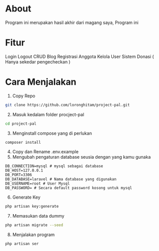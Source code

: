 # About
Program ini merupakan hasil akhir dari magang saya, Program ini 
# Fitur
Login
Logout
CRUD Blog
Registrasi Anggota
Kelola User
Sistem Donasi ( Hanya sekedar pengecheckan )

# Cara Menjalakan
1. Copy Repo
```bash
git clone https://github.com/loronghitam/project-pal.git
```
2. Masuk kedalam folder procject-pal
```bash
cd project-pal
```
3. Menginstall compose yang di perlukan
```bash
composer install
```
4. Copy dan Rename .env.example
5. Mengubah pengaturan database seusia dengan yang kamu gunaka
```dotenv
DB_CONNECTION=mysql # mysql sebagai database
DB_HOST=127.0.0.1
DB_PORT=3306
DB_DATABASE=laravel # Nama database yang digunakan
DB_USERNAME=root # User Mysql
DB_PASSWORD= # Secara default password kosong untuk mysql
```
6. Generate Key
```bash
php artisan key:generate
```
7. Memasukan data dummy
```bash
php artisan migrate --seed
```
8. Menjalakan program
```bash
php artisan ser
```
